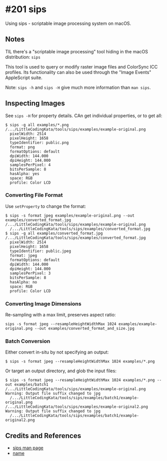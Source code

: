 # #201 sips

Using sips - scriptable image processing system on macOS.

## Notes

TIL there's a "scriptable image processing" tool hiding in the macOS distribution: `sips`

This tool is used to query or modify raster image files and ColorSync ICC profiles.
Its functionality can also be used through the "Image Events" AppleScript suite.

Note: `sips -h` and `sips -H` give much more information than `man sips`.

## Inspecting Images

See `sips -H` for property details. CAn get individual properties, or to get all:

```
$ sips -g all examples/*.png
/.../LittleCodingKata/tools/sips/examples/example-original.png
  pixelWidth: 2514
  pixelHeight: 1658
  typeIdentifier: public.png
  format: png
  formatOptions: default
  dpiWidth: 144.000
  dpiHeight: 144.000
  samplesPerPixel: 4
  bitsPerSample: 8
  hasAlpha: yes
  space: RGB
  profile: Color LCD
```

### Converting File Format

Use `setProperty` to change the format:

```
$ sips -s format jpeg examples/example-original.png --out examples/converted_format.jpg
/.../LittleCodingKata/tools/sips/examples/example-original.png
  /.../LittleCodingKata/tools/sips/examples/converted_format.jpg
$ sips -g all examples/converted_format.jpg
/.../LittleCodingKata/tools/sips/examples/converted_format.jpg
  pixelWidth: 2514
  pixelHeight: 1658
  typeIdentifier: public.jpeg
  format: jpeg
  formatOptions: default
  dpiWidth: 144.000
  dpiHeight: 144.000
  samplesPerPixel: 3
  bitsPerSample: 8
  hasAlpha: no
  space: RGB
  profile: Color LCD
```

### Converting Image Dimensions

Re-sampling with a max limit, preserves aspect ratio:

```
sips -s format jpeg --resampleHeightWidthMax 1024 examples/example-original.png --out examples/converted_format_and_size.jpg
```

### Batch Conversion

Either convert in-situ by not specifying an output:

```
$ sips -s format jpeg --resampleHeightWidthMax 1024 examples/*.png
```

Or target an output directory, and glob the input files:

```
$ sips -s format jpeg --resampleHeightWidthMax 1024 examples/*.png --out examples/batch1
/.../LittleCodingKata/tools/sips/examples/example-original.png
Warning: Output file suffix changed to jpg
  /.../LittleCodingKata/tools/sips/examples/batch1/example-original.png
/.../LittleCodingKata/tools/sips/examples/example-original2.png
Warning: Output file suffix changed to jpg
  /.../LittleCodingKata/tools/sips/examples/batch1/example-original2.png
```

## Credits and References

* [sips man page](https://ss64.com/osx/sips.html)
* [name](https://aplawrence.com/foo-mac/image-processing.html)
